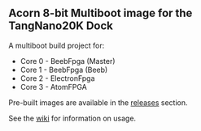 ## Acorn 8-bit Multiboot image for the TangNano20K Dock

A multiboot build project for:
* Core 0 - BeebFpga (Master)
* Core 1 - BeebFpga (Beeb)
* Core 2 - ElectronFpga
* Core 3 - AtomFPGA

Pre-built images are available in the [releases](https://github.com/hoglet67/TangNano20KMultiboot/releases) section.

See the [wiki](https://github.com/hoglet67/TangNano20KMultiboot/wiki) for information on usage.
